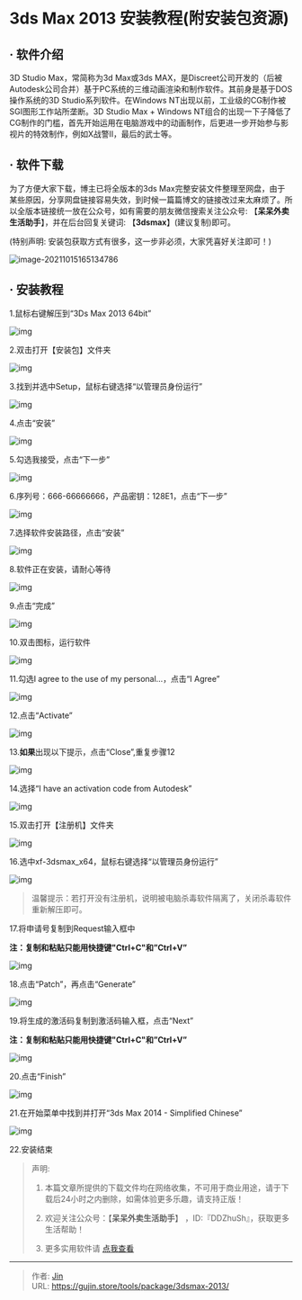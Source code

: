 # 3ds Max 2013 安装教程(附安装包资源)


## · 软件介绍
3D Studio Max，常简称为3d Max或3ds MAX，是Discreet公司开发的（后被Autodesk公司合并）基于PC系统的三维动画渲染和制作软件。其前身是基于DOS操作系统的3D Studio系列软件。在Windows NT出现以前，工业级的CG制作被SGI图形工作站所垄断。3D Studio Max + Windows NT组合的出现一下子降低了CG制作的门槛，首先开始运用在电脑游戏中的动画制作，后更进一步开始参与影视片的特效制作，例如X战警II，最后的武士等。


## · 软件下载
为了方便大家下载，博主已将全版本的3ds Max完整安装文件整理至网盘，由于某些原因，分享网盘链接容易失效，到时候一篇篇博文的链接改过来太麻烦了。所以全版本链接统一放在公众号，如有需要的朋友微信搜索关注公众号: 【**呆呆外卖生活助手**】，并在后台回复关键词: 【**3dsmax**】(建议复制)即可。

(特别声明: 安装包获取方式有很多，这一步非必须，大家凭喜好关注即可！)

![image-20211015165134786](https://img.gujin.store/img/image-20211015165134786.png)

## · 安装教程

1.鼠标右键解压到“3Ds Max 2013 64bit”

![img](https://img.gujin.store/img/v2-0ac6dced2758c7db4884217aba175b6f_720w.png)



2.双击打开【安装包】文件夹

![img](https://img.gujin.store/img/v2-08ad22fed1ac9226d1e4938222fc121b_720w.png)



3.找到并选中Setup，鼠标右键选择“以管理员身份运行”

![img](https://img.gujin.store/img/v2-14375c5c2df4ca0b70e1ea683b32abc1_720w.png)



4.点击“安装”

![img](https://img.gujin.store/img/v2-e283d8378f623a53e61ab33e79a78f13_720w.png)



5.勾选我接受，点击“下一步”

![img](https://img.gujin.store/img/v2-4c8f4f70264c7fbed929de234150fe50_720w.png)



6.序列号：666-66666666，产品密钥：128E1，点击“下一步”

![img](https://img.gujin.store/img/v2-effd83d184f425cc270c04ef1d73c6c2_720w.png)

7.选择软件安装路径，点击“安装”

![img](https://img.gujin.store/img/v2-f66bb81fbf7322cb57c6527c6a6de219_720w.png)

8.软件正在安装，请耐心等待

![img](https://img.gujin.store/img/v2-cecb33c4f7b5fb8ca83ff17b4ecda1d8_720w.png)

9.点击“完成”

![img](https://img.gujin.store/img/v2-284619b6052cf5a807c5fdd8fc7ddf10_720w.png)



10.双击图标，运行软件

![img](https://img.gujin.store/img/v2-8c0496fdeb7869e000b73de628dfa8a4_720w.png)



11.勾选I agree to the use of my personal...，点击“I Agree”

![img](https://img.gujin.store/img/v2-39e020bcb28aea435126a9cdedad338e_720w.png)

12.点击“Activate”

![img](https://img.gujin.store/img/v2-735e2ab1a58b326461a8fb806731d1fe_720w.png)

13.**如果**出现以下提示，点击“Close”,重复步骤12

![img](https://img.gujin.store/img/v2-9da012a3d9ffe49c4c441fa7af4457ca_720w.png)

14.选择“I have an activation code from Autodesk”

![img](https://img.gujin.store/img/v2-88e97eb5d0fb3bfaefc4896e3bd86742_720w.png)

15.双击打开【注册机】文件夹

![img](https://img.gujin.store/img/v2-6010cb4f303a429f0921801a64df993c_720w.png)

16.选中xf-3dsmax_x64，鼠标右键选择“以管理员身份运行”

![img](https://img.gujin.store/img/v2-2f761b15faa5a59cfe4d62dde2e7fd03_720w.png)

> 温馨提示：若打开没有注册机，说明被电脑杀毒软件隔离了，关闭杀毒软件重新解压即可。

17.将申请号复制到Request输入框中

**注：复制和粘贴只能用快捷键"Ctrl+C"和”Ctrl+V”**

![img](https://img.gujin.store/img/v2-9c7ee9b604137299bec764329362068d_720w.png)

18.点击“Patch”，再点击“Generate”

![img](https://img.gujin.store/img/v2-068fe8d0c8b0b104a10a9c6cae529979_720w.png)

19.将生成的激活码复制到激活码输入框，点击“Next”

**注：复制和粘贴只能用快捷键"Ctrl+C"和”Ctrl+V”**

![img](https://img.gujin.store/img/v2-7a471c3327a03e49bfd8f4bb382fe02c_720w.png)

20.点击“Finish”

![img](https://img.gujin.store/img/v2-c2deba5c4954c3b14e6af8493598db42_720w.png)

21.在开始菜单中找到并打开“3ds Max 2014 - Simplified Chinese”

![img](https://img.gujin.store/img/v2-5111f92ea93c67d805d4579afbcff691_720w.png)

22.安装结束




> 声明: 
>
> 1. 本篇文章所提供的下载文件均在网络收集，不可用于商业用途，请于下载后24小时之内删除，如需体验更多乐趣，请支持正版！
>
> 2. 欢迎关注公众号：【**呆呆外卖生活助手**】 ，ID:『DDZhuSh』，获取更多生活帮助！
>
> 3. 更多实用软件请  [点我查看](/tools)

---

> 作者: [Jin](https://img.gujin.store/img/favicon.ico)  
> URL: https://gujin.store/tools/package/3dsmax-2013/  

